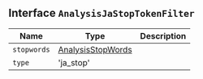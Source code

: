 ## Interface `AnalysisJaStopTokenFilter`

| Name | Type | Description |
| - | - | - |
| `stopwords` | [AnalysisStopWords](./AnalysisStopWords.md) | &nbsp; |
| `type` | 'ja_stop' | &nbsp; |
